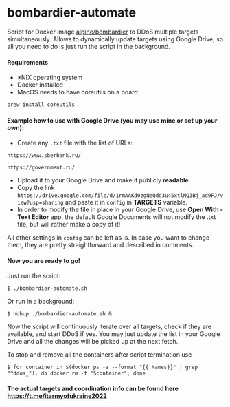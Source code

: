 

# bombardier-automate
Script for Docker image [alpine/bombardier](https://hub.docker.com/r/alpine/bombardier) to DDoS multiple targets simultaneously.  Allows to dynamically update targets using Google Drive, so all you need to do is just run the script in the background.

#### Requirements
- *NIX operating system
- Docker installed
- MacOS needs to have coreutils on a board
```sh
brew install coreutils
```

#### Example how to use with Google Drive (you may use mine or set up your own):
- Create any `.txt` file with the list of URLs:
```
https://www.sberbank.ru/
...
https://government.ru/
```
- Upload it to your Google Drive and make it publicly **readable**.
- Copy the link `https://drive.google.com/file/d/1rmAAKd0zgNeQdd3u45xtlMQ3Bj_ad9FJ/view?usp=sharing` and paste it in `config` in **TARGETS** variable.
- In order to modify the file in place in your Google Drive, use **Open With - Text Editor** app, the default Google Documents will not modify the .txt file, but will rather make a copy of it!

All other settings in `config` can be left as is.
In case you want to change them, they are pretty straightforward and described in comments.

#### Now you are ready to go!
Just run the script:
```
$ ./bombardier-automate.sh
```
Or run in a background:
```
$ nohup ./bombardier-automate.sh &
```

Now the script will continuously iterate over all targets, check if they are available, and start DDoS if yes. You may just update the list in your Google Drive and all the changes will be picked up at the next fetch.

To stop and remove all the containers after script termination use
```
$ for container in $(docker ps -a --format "{{.Names}}" | grep "^ddos_"); do docker rm -f "$container"; done
```

#### The actual targets and coordination info can be found here https://t.me/itarmyofukraine2022
